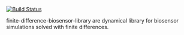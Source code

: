 [![Build Status](https://travis-ci.org/linas-p/finite-difference-biosensor-library.svg)](https://travis-ci.org/linas-p/finite-difference-biosensor-library)

finite-difference-biosensor-library are dynamical library for biosensor simulations solved with finite differences.

